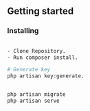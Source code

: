 
## Getting started

### Installing
```bash

- Clone Repository.
- Run composer install.

# Generate key
php artisan key:generate.


php artisan migrate
php artisan serve

